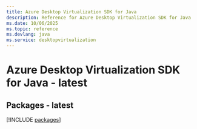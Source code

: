 ```yaml
---
title: Azure Desktop Virtualization SDK for Java
description: Reference for Azure Desktop Virtualization SDK for Java
ms.date: 10/06/2025
ms.topic: reference
ms.devlang: java
ms.service: desktopvirtualization
---
```

# Azure Desktop Virtualization SDK for Java - latest
## Packages - latest
[!INCLUDE [packages](desktop-virtualization-index.md)]